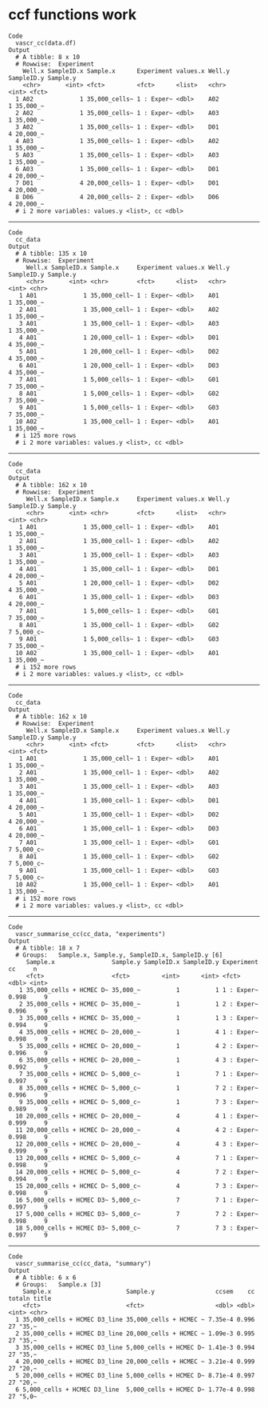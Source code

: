 # ccf functions work

    Code
      vascr_cc(data.df)
    Output
      # A tibble: 8 x 10
      # Rowwise:  Experiment
        Well.x SampleID.x Sample.x      Experiment values.x Well.y SampleID.y Sample.y
        <chr>       <int> <fct>         <fct>      <list>   <chr>       <int> <fct>   
      1 A02             1 35,000_cells~ 1 : Exper~ <dbl>    A02             1 35,000_~
      2 A02             1 35,000_cells~ 1 : Exper~ <dbl>    A03             1 35,000_~
      3 A02             1 35,000_cells~ 1 : Exper~ <dbl>    D01             4 20,000_~
      4 A03             1 35,000_cells~ 1 : Exper~ <dbl>    A02             1 35,000_~
      5 A03             1 35,000_cells~ 1 : Exper~ <dbl>    A03             1 35,000_~
      6 A03             1 35,000_cells~ 1 : Exper~ <dbl>    D01             4 20,000_~
      7 D01             4 20,000_cells~ 1 : Exper~ <dbl>    D01             4 20,000_~
      8 D06             4 20,000_cells~ 2 : Exper~ <dbl>    D06             4 20,000_~
      # i 2 more variables: values.y <list>, cc <dbl>

---

    Code
      cc_data
    Output
      # A tibble: 135 x 10
      # Rowwise:  Experiment
         Well.x SampleID.x Sample.x     Experiment values.x Well.y SampleID.y Sample.y
         <chr>       <int> <chr>        <fct>      <list>   <chr>       <int> <chr>   
       1 A01             1 35,000_cell~ 1 : Exper~ <dbl>    A01             1 35,000_~
       2 A01             1 35,000_cell~ 1 : Exper~ <dbl>    A02             1 35,000_~
       3 A01             1 35,000_cell~ 1 : Exper~ <dbl>    A03             1 35,000_~
       4 A01             1 20,000_cell~ 1 : Exper~ <dbl>    D01             4 35,000_~
       5 A01             1 20,000_cell~ 1 : Exper~ <dbl>    D02             4 35,000_~
       6 A01             1 20,000_cell~ 1 : Exper~ <dbl>    D03             4 35,000_~
       7 A01             1 5,000_cells~ 1 : Exper~ <dbl>    G01             7 35,000_~
       8 A01             1 5,000_cells~ 1 : Exper~ <dbl>    G02             7 35,000_~
       9 A01             1 5,000_cells~ 1 : Exper~ <dbl>    G03             7 35,000_~
      10 A02             1 35,000_cell~ 1 : Exper~ <dbl>    A01             1 35,000_~
      # i 125 more rows
      # i 2 more variables: values.y <list>, cc <dbl>

---

    Code
      cc_data
    Output
      # A tibble: 162 x 10
      # Rowwise:  Experiment
         Well.x SampleID.x Sample.x     Experiment values.x Well.y SampleID.y Sample.y
         <chr>       <int> <chr>        <fct>      <list>   <chr>       <int> <chr>   
       1 A01             1 35,000_cell~ 1 : Exper~ <dbl>    A01             1 35,000_~
       2 A01             1 35,000_cell~ 1 : Exper~ <dbl>    A02             1 35,000_~
       3 A01             1 35,000_cell~ 1 : Exper~ <dbl>    A03             1 35,000_~
       4 A01             1 35,000_cell~ 1 : Exper~ <dbl>    D01             4 20,000_~
       5 A01             1 20,000_cell~ 1 : Exper~ <dbl>    D02             4 35,000_~
       6 A01             1 35,000_cell~ 1 : Exper~ <dbl>    D03             4 20,000_~
       7 A01             1 5,000_cells~ 1 : Exper~ <dbl>    G01             7 35,000_~
       8 A01             1 35,000_cell~ 1 : Exper~ <dbl>    G02             7 5,000_c~
       9 A01             1 5,000_cells~ 1 : Exper~ <dbl>    G03             7 35,000_~
      10 A02             1 35,000_cell~ 1 : Exper~ <dbl>    A01             1 35,000_~
      # i 152 more rows
      # i 2 more variables: values.y <list>, cc <dbl>

---

    Code
      cc_data
    Output
      # A tibble: 162 x 10
      # Rowwise:  Experiment
         Well.x SampleID.x Sample.x     Experiment values.x Well.y SampleID.y Sample.y
         <chr>       <int> <fct>        <fct>      <list>   <chr>       <int> <fct>   
       1 A01             1 35,000_cell~ 1 : Exper~ <dbl>    A01             1 35,000_~
       2 A01             1 35,000_cell~ 1 : Exper~ <dbl>    A02             1 35,000_~
       3 A01             1 35,000_cell~ 1 : Exper~ <dbl>    A03             1 35,000_~
       4 A01             1 35,000_cell~ 1 : Exper~ <dbl>    D01             4 20,000_~
       5 A01             1 35,000_cell~ 1 : Exper~ <dbl>    D02             4 20,000_~
       6 A01             1 35,000_cell~ 1 : Exper~ <dbl>    D03             4 20,000_~
       7 A01             1 35,000_cell~ 1 : Exper~ <dbl>    G01             7 5,000_c~
       8 A01             1 35,000_cell~ 1 : Exper~ <dbl>    G02             7 5,000_c~
       9 A01             1 35,000_cell~ 1 : Exper~ <dbl>    G03             7 5,000_c~
      10 A02             1 35,000_cell~ 1 : Exper~ <dbl>    A01             1 35,000_~
      # i 152 more rows
      # i 2 more variables: values.y <list>, cc <dbl>

---

    Code
      vascr_summarise_cc(cc_data, "experiments")
    Output
      # A tibble: 18 x 7
      # Groups:   Sample.x, Sample.y, SampleID.x, SampleID.y [6]
         Sample.x                Sample.y SampleID.x SampleID.y Experiment    cc     n
         <fct>                   <fct>         <int>      <int> <fct>      <dbl> <int>
       1 35,000_cells + HCMEC D~ 35,000_~          1          1 1 : Exper~ 0.998     9
       2 35,000_cells + HCMEC D~ 35,000_~          1          1 2 : Exper~ 0.996     9
       3 35,000_cells + HCMEC D~ 35,000_~          1          1 3 : Exper~ 0.994     9
       4 35,000_cells + HCMEC D~ 20,000_~          1          4 1 : Exper~ 0.998     9
       5 35,000_cells + HCMEC D~ 20,000_~          1          4 2 : Exper~ 0.996     9
       6 35,000_cells + HCMEC D~ 20,000_~          1          4 3 : Exper~ 0.992     9
       7 35,000_cells + HCMEC D~ 5,000_c~          1          7 1 : Exper~ 0.997     9
       8 35,000_cells + HCMEC D~ 5,000_c~          1          7 2 : Exper~ 0.996     9
       9 35,000_cells + HCMEC D~ 5,000_c~          1          7 3 : Exper~ 0.989     9
      10 20,000_cells + HCMEC D~ 20,000_~          4          4 1 : Exper~ 0.999     9
      11 20,000_cells + HCMEC D~ 20,000_~          4          4 2 : Exper~ 0.998     9
      12 20,000_cells + HCMEC D~ 20,000_~          4          4 3 : Exper~ 0.999     9
      13 20,000_cells + HCMEC D~ 5,000_c~          4          7 1 : Exper~ 0.998     9
      14 20,000_cells + HCMEC D~ 5,000_c~          4          7 2 : Exper~ 0.994     9
      15 20,000_cells + HCMEC D~ 5,000_c~          4          7 3 : Exper~ 0.998     9
      16 5,000_cells + HCMEC D3~ 5,000_c~          7          7 1 : Exper~ 0.997     9
      17 5,000_cells + HCMEC D3~ 5,000_c~          7          7 2 : Exper~ 0.998     9
      18 5,000_cells + HCMEC D3~ 5,000_c~          7          7 3 : Exper~ 0.997     9

---

    Code
      vascr_summarise_cc(cc_data, "summary")
    Output
      # A tibble: 6 x 6
      # Groups:   Sample.x [3]
        Sample.x                     Sample.y                 ccsem    cc totaln title
        <fct>                        <fct>                    <dbl> <dbl>  <int> <chr>
      1 35,000_cells + HCMEC D3_line 35,000_cells + HCMEC ~ 7.35e-4 0.996     27 "35,~
      2 35,000_cells + HCMEC D3_line 20,000_cells + HCMEC ~ 1.09e-3 0.995     27 "35,~
      3 35,000_cells + HCMEC D3_line 5,000_cells + HCMEC D~ 1.41e-3 0.994     27 "35,~
      4 20,000_cells + HCMEC D3_line 20,000_cells + HCMEC ~ 3.21e-4 0.999     27 "20,~
      5 20,000_cells + HCMEC D3_line 5,000_cells + HCMEC D~ 8.71e-4 0.997     27 "20,~
      6 5,000_cells + HCMEC D3_line  5,000_cells + HCMEC D~ 1.77e-4 0.998     27 "5,0~

